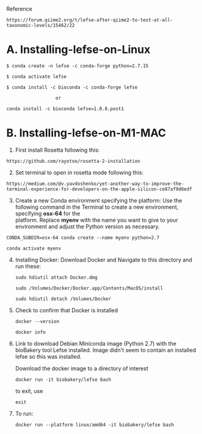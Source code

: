 Reference
```
https://forum.qiime2.org/t/lefse-after-qiime2-to-test-at-all-taxonomic-levels/15462/22
```

# A. Installing-lefse-on-Linux
```
$ conda create -n lefse -c conda-forge python=2.7.15
```
```
$ conda activate lefse
```
```
$ conda install -c bioconda -c conda-forge lefse
```
                      or 
```
conda install -c bioconda lefse=1.0.8.post1
```


# B. Installing-lefse-on-M1-MAC
1. First install Rosetta following this:

  ```
  https://github.com/rayotoo/rosetta-2-installation
   ```
   
2. Set terminal to open in rosetta mode following this:
   
  ```
  https://medium.com/@v.yavdoshenko/yet-another-way-to-improve-the-terminal-experience-for-developers-on-the-apple-silicon-ce87af9d6edf
  ```

3. Create a new Conda environment specifying the platform: Use the following command in the Terminal to create a new environment, specifying **osx-64** for the       
  platform. Replace **myenv** with the name you want to give to your environment and adjust the Python version as necessary.

  ```
  CONDA_SUBDIR=osx-64 conda create --name myenv python=2.7
  ```

  ```
  conda activate myenv 
  ```

4. Installing Docker:
Download Docker and Navigate to this directory and run these:
   ```
   sudo hdiutil attach Docker.dmg
   ```
   ```
   sudo /Volumes/Docker/Docker.app/Contents/MacOS/install
   ```
   ```
   sudo hdiutil detach /Volumes/Docker
   ```

5. Check to confirm that Docker is installed
   ```
   docker --version
   ```
   ```
   docker info
   ```
   
6. Link to download Debian Miniconda image (Python 2.7) with the bioBakery tool Lefse installed.
   Image didn't seem to contain an installed lefse so this was installed.

   Download the docker image to a directory of interest
   ```
   docker run -it biobakery/lefse bash
   ```
   to exit, use
   ```
   exit
   ```
   
7. To run:
   ```
   docker run --platform linux/amd64 -it biobakery/lefse bash
   ```

   
